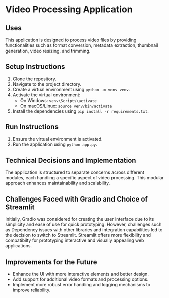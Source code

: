 # Video Processing Application

## Uses

This application is designed to process video files by providing functionalities such as format conversion, metadata extraction, thumbnail generation, video resizing, and trimming.

## Setup Instructions

1. Clone the repository.
2. Navigate to the project directory.
3. Create a virtual environment using `python -m venv venv`.
4. Activate the virtual environment:
   - On Windows: `venv\Scripts\activate`
   - On macOS/Linux: `source venv/bin/activate`
5. Install the dependencies using `pip install -r requirements.txt`.

## Run Instructions

1. Ensure the virtual environment is activated.
2. Run the application using `python app.py`.

## Technical Decisions and Implementation

The application is structured to separate concerns across different modules, each handling a specific aspect of video processing. This modular approach enhances maintainability and scalability.

## Challenges Faced with Gradio and Choice of Streamlit

Initially, Gradio was considered for creating the user interface due to its simplicity and ease of use for quick prototyping. However, challenges such as Dependency issues with other libraries and integration capabilities led to the decision to switch to Streamlit. Streamlit offers more flexibility and compatibilty for prototyping interactive and visually appealing web applications.

## Improvements for the Future

- Enhance the UI with more interactive elements and better design.
- Add support for additional video formats and processing options.
- Implement more robust error handling and logging mechanisms to improve reliability.

